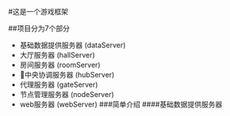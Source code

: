 #这是一个游戏框架

##项目分为7个部分
* 基础数据提供服务器 (dataServer)
* 大厅服务器 (hallServer)
* 房间服务器 (roomServer)
* 中央协调服务器 (hubServer)
* 代理服务器 (gateServer)
* 节点管理服务器 (nodeServer)
* web服务器 (webServer)
###简单介绍
####基础数据提供服务器
